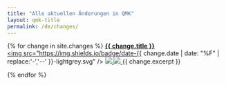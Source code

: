 ```yaml
---
title: "Alle aktuellen Änderungen in QMK"
layout: qmk-title
permalink: /de/changes/
---
```


{% for change in site.changes %}
**<a href="{{ change.url }}">{{ change.title }}</a>**   
<a href="{{ change.url }}"><img src="https://img.shields.io/badge/date-{{ change.date | date: "%F" | replace:'-','--' }}-lightgrey.svg" /></a>
<a href="https://github.com/qmk/qmk_firmware/commit/{{ change.commit }}">
    <img src="https://img.shields.io/badge/commit-{{ change.commit }}-000000.svg" />
</a>
<a href="/changes/{{ change.category }}">
    <img src="https://img.shields.io/badge/category-{{ change.category }}-{{ site.data.categories[change.category].color }}.svg" />
</a>
{{ change.excerpt }}

{% endfor %}